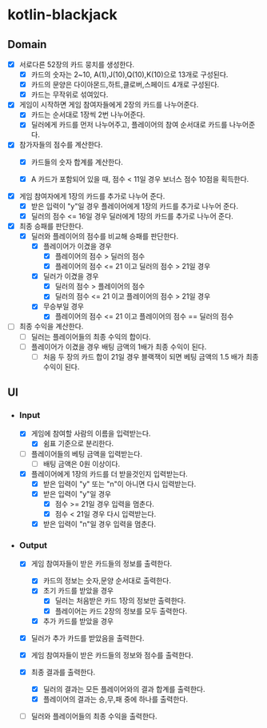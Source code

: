# kotlin-blackjack

## Domain

- [x] 서로다른 52장의 카드 뭉치를 생성한다.
    - [x] 카드의 숫자는 2~10, A(1),J(10),Q(10),K(10)으로 13개로 구성된다.
    - [x] 카드의 문양은 다이아몬드,하트,클로버,스페이드 4개로 구성된다.
    - [x] 카드는 무작위로 섞여있다.

- [x] 게임이 시작하면 게임 참여자들에게 2장의 카드를 나누어준다.
    - [x] 카드는 순서대로 1장씩 2번 나누어준다.
    - [x] 딜러에게 카드를 먼저 나누어주고, 플레이어의 참여 순서대로 카드를 나누어준다.

- [x] 참가자들의 점수를 계산한다.
    - [x] 카드들의 숫자 합계를 계산한다.
    - [x] A 카드가 포함되어 있을 때, 점수 < 11일 경우 보너스 점수 10점을 획득한다.


- [x] 게임 참여자에게 1장의 카드를 추가로 나누어 준다.
    - [x] 받은 입력이 "y"일 경우 플레이어에게 1장의 카드를 추가로 나누어 준다.
    - [x] 딜러의 점수 <= 16일 경우 딜러에게 1장의 카드를 추가로 나누어 준다.

- [x] 최종 승패를 판단한다.
    - [x] 딜러와 플레이어의 점수를 비교해 승패를 판단한다.
        - [x] 플레이어가 이겼을 경우
            - [x] 플레이어의 점수 > 딜러의 점수
            - [x] 플레이어의 점수 <= 21 이고 딜러의 점수 > 21일 경우
        - [x] 딜러가 이겼을 경우
            - [x] 딜러의 점수 > 플레이어의 점수
            - [x] 딜러의 점수 <= 21 이고 플레이어의 점수 > 21일 경우
        - [x] 무승부일 경우
            - [x] 플레이어의 점수 <= 21 이고 플레이어의 점수 == 딜러의 점수

- [ ] 최종 수익을 계산한다.
    - [ ] 딜러는 플레이어들의 최종 수익의 합이다.
    - [ ] 플레이어가 이겼을 경우 배팅 금액의 1배가 최종 수익이 된다.
        - [ ] 처음 두 장의 카드 합이 21일 경우 블랙잭이 되면 베팅 금액의 1.5 배가 최종 수익이 된다.

## UI

- ### Input
    - [x] 게임에 참여할 사람의 이름을 입력받는다.
        - [x] 쉼표 기준으로 분리한다.

    - [ ] 플레이어들의 베팅 금액을 입력받는다.
        - [ ] 배팅 금액은 0원 이상이다.

    - [x] 플레이어에게 1장의 카드를 더 받을것인지 입력받는다.
        - [x] 받은 입력이 "y" 또는 "n"이 아니면 다시 입력받는다.
        - [x] 받은 입력이 "y"일 경우
            - [x] 점수 >= 21일 경우 입력을 멈춘다.
            - [x] 점수 < 21일 경우 다시 입력받는다.
        - [x] 받은 입력이 "n"일 경우 입력을 멈춘다.

- ### Output
    - [x] 게임 참여자들이 받은 카드들의 정보를 출력한다.
        - [x] 카드의 정보는 숫자,문양 순서대로 출력한다.
        - [x] 초기 카드를 받았을 경우
            - [x] 딜러는 처음받은 카드 1장의 정보만 출력한다.
            - [x] 플레이어는 카드 2장의 정보를 모두 출력한다.
        - [x] 추가 카드를 받았을 경우

    - [x] 딜러가 추가 카드를 받았음을 출력한다.

    - [x] 게임 참여자들이 받은 카드들의 정보와 점수를 출력한다.

    - [x] 최종 결과를 출력한다.
        - [x] 딜러의 결과는 모든 플레이어와의 결과 합계를 출력한다.
        - [x] 플레이어의 결과는 승,무,패 중에 하나를 출력한다.

    - [ ] 딜러와 플레이어들의 최종 수익을 출력한다.
